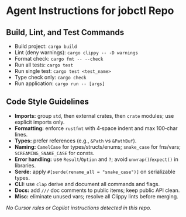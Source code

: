 # Agent Instructions for jobctl Repo

## Build, Lint, and Test Commands

- Build project: `cargo build`
- Lint (deny warnings): `cargo clippy -- -D warnings`
- Format check: `cargo fmt -- --check`
- Run all tests: `cargo test`
- Run single test: `cargo test <test_name>`
- Type check only: `cargo check`
- Run application: `cargo run -- [args]`

## Code Style Guidelines

- **Imports:** group `std`, then external crates, then `crate` modules; use explicit imports only.
- **Formatting:** enforce `rustfmt` with 4‑space indent and max 100‑char lines.
- **Types:** prefer references (e.g., `&Path` vs `&PathBuf`).
- **Naming:** `CamelCase` for types/structs/enums; `snake_case` for fns/vars; `SCREAMING_SNAKE_CASE` for consts.
- **Error handling:** use `Result`/`Option` and `?`; avoid `unwrap()`/`expect()` in libraries.
- **Serde:** apply `#[serde(rename_all = "snake_case")]` on serializable types.
- **CLI:** use `clap` derive and document all commands and flags.
- **Docs:** add `///` doc comments to public items; keep public API clean.
- **Misc:** eliminate unused vars; resolve all Clippy lints before merging.

*No Cursor rules or Copilot instructions detected in this repo.*
